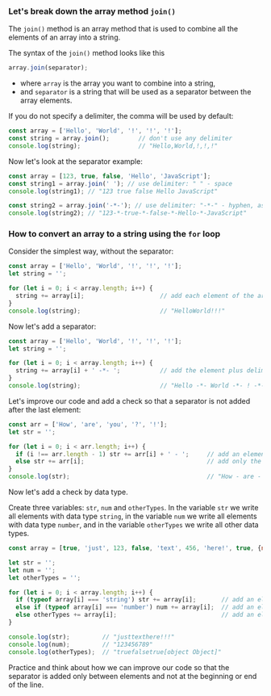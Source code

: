 ### Let's break down the array method `join()`

The `join()` method is an array method that is used to combine all the elements of an array into a string.

The syntax of the `join()` method looks like this

```javascript
array.join(separator);
```
* where `array` is the array you want to combine into a string,
* and `separator` is a string that will be used as a separator between the array elements. 

If you do not specify a delimiter, the comma will be used by default:

```javascript
const array = ['Hello', 'World', '!', '!', '!'];
const string = array.join();        // don't use any delimiter
console.log(string);                // "Hello,World,!,!,!"
```

Now let's look at the separator example:

```javascript
const array = [123, true, false, 'Hello', 'JavaScript'];
const string1 = array.join(' '); // use delimiter: " " - space
console.log(string1); // "123 true false Hello JavaScript"

const string2 = array.join('-*-'); // use delimiter: "-*-" - hyphen, asterisk, hyphen
console.log(string2); // "123-*-true-*-false-*-Hello-*-JavaScript"
```


### How to convert an array to a string using the `for` loop

Consider the simplest way, without the separator:

```javascript
const array = ['Hello', 'World', '!', '!', '!'];
let string = '';

for (let i = 0; i < array.length; i++) {
  string += array[i];                     // add each element of the array to the string
}
console.log(string);                      // "HelloWorld!!!"
```

Now let's add a separator:

```javascript
const array = ['Hello', 'World', '!', '!', '!'];
let string = '';

for (let i = 0; i < array.length; i++) {
  string += array[i] + ' -*- ';           // add the element plus delimiter
}
console.log(string);                      // "Hello -*- World -*- ! -*- ! -*- ! -*- "
```

Let's improve our code and add a check so that a separator is not added after the last element:

```javascript
const arr = ['How', 'are', 'you', '?', '!'];
let str = '';

for (let i = 0; i < arr.length; i++) {
  if (i !== arr.length - 1) str += arr[i] + ' - ';     // add an element and a delimiter
  else str += arr[i];                                  // add only the last element
}
console.log(str);                                      // "How - are - you - ? - !"
```

Now let's add a check by data type.

Create three variables: `str`, `num` and `otherTypes`.
In the variable `str` we write all elements with data type `string`, in the variable `num` we write all elements with data type `number`, and in the variable `otherTypes` we write all other data types.

```javascript
const array = [true, 'just', 123, false, 'text', 456, 'here!', true, {name: 'Alice'}, '!', 789, '!'];

let str = '';
let num = '';
let otherTypes = '';

for (let i = 0; i < array.length; i++) {
  if (typeof array[i] === 'string') str += array[i];       // add an element if the data type is a `string`
  else if (typeof array[i] === 'number') num += array[i];  // add an element if the data type is a `number`
  else otherTypes += array[i];                             // add an element if the data type is not a `string` and not a `number`
}

console.log(str);         // "justtexthere!!!"
console.log(num);         // "123456789"
console.log(otherTypes);  // "truefalsetrue[object Object]"
```

Practice and think about how we can improve our code so that the separator is added only between elements and not at the beginning or end of the line.
